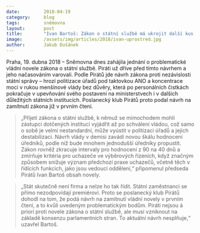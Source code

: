 ```yaml
---
date:         2018-04-19
category:     blog
tags:         sněmovna
layout:       post
title:        "Ivan Bartoš: Zákon o státní službě má ukrojit další kus z nezávislosti státních úřadů"
image:        /assets/img/articles/2018/ivan-uprostred.jpg
author:       Jakub Dušánek
---
```


 
Praha, 19. dubna 2018 – Sněmovna dnes zahájila jednání o problematické vládní novele zákona o státní službě. Piráti už dříve před tímto návrhem a jeho načasováním varovali. Podle Pirátů jde návrh zákona proti nezávislosti státní správy – hrozí politizace úřadů pod taktovkou ANO a koncentrace moci v rukou menšinové vlády bez důvěry, která po personálních čistkách pokračuje v upevňování svého postavení na ministerstvech i v dalších důležitých státních institucích. Poslanecký klub Pirátů proto podal návrh na zamítnutí zákona již v prvním čtení.
 
> „Přijetí zákona o státní službě, k němuž se mimochodem mohli zástupci dotčených institucí vyjádřit až po schválení vládou, což samo o sobě je velmi nestandardní, může vyústit v politizaci úřadů a jejich destabilizaci. Návrh vlády v demisi zavádí novou škálu hodnocení úředníků, podle níž bude mnohem jednodušší úředníky propustit. Zákon rovněž zkracuje intervaly pro hodnocení z 90 na 40 dnů a zmírňuje kritéria pro uchazeče ve výběrových řízeních, když značným způsobem snižuje význam předchozí praxe uchazečů, včetně těch v řídících funkcích, jako jsou vedoucí oddělení,“ připomenul předseda Pirátů Ivan Bartoš obsah novely.

> „Stát skutečně není firma a nelze ho tak řídit. Státní zaměstnanci se přímo nezodpovídají premiérovi. Proto se poslanecký klub Pirátů dohodl na tom, že podá návrh na zamítnutí vládní novely v prvním čtení, a to kvůli uvedeným problematickým bodům. Piráti nejsou á priori proti novele zákona o státní službě, ale musí vzniknout na základě konsenzu parlamentních stran. To aktuální návrh nesplňuje,“ uzavřel Bartoš.

